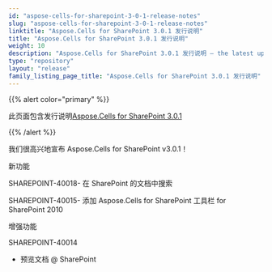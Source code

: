 ```yaml
---
id: "aspose-cells-for-sharepoint-3-0-1-release-notes"
slug: "aspose-cells-for-sharepoint-3-0-1-release-notes"
linktitle: "Aspose.Cells for SharePoint 3.0.1 发行说明"
title: "Aspose.Cells for SharePoint 3.0.1 发行说明"
weight: 10
description: "Aspose.Cells for SharePoint 3.0.1 发行说明 – the latest updates and fixes."
type: "repository"
layout: "release"
family_listing_page_title: "Aspose.Cells for SharePoint 3.0.1 发行说明"
---
```

{{% alert color="primary" %}} 

此页面包含发行说明[Aspose.Cells for SharePoint 3.0.1](https://releases.aspose.com/cells/sharepoint/new-releases/aspose.cells-for-sharepoint-3.0.1/)

{{% /alert %}} 

我们很高兴地宣布 Aspose.Cells for SharePoint v3.0.1！

新功能

 SHAREPOINT-40018- 在 SharePoint 的文档中搜索

SHAREPOINT-40015- 添加 Aspose.Cells for SharePoint 工具栏 for SharePoint 2010



增强功能

SHAREPOINT-40014

- 预览文档 @ SharePoint

